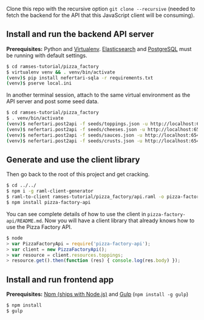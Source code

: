 Clone this repo with the recursive option `git clone --recursive` (needed to fetch the backend for the API that this JavaScript client will be consuming).


Install and run the backend API server
--------------------------------------

**Prerequisites:** Python and [Virtualenv](https://virtualenv.pypa.io/en/latest/installation.html). [Elasticsearch](https://www.elastic.co/guide/en/elasticsearch/guide/current/_installing_elasticsearch.html) and [PostgreSQL](http://www.postgresql.org/download/) must be running with default settings.

```sh
$ cd ramses-tutorial/pizza_factory
$ virtualenv venv && . venv/bin/activate
(venv)$ pip install nefertari-sqla -r requirements.txt
(venv)$ pserve local.ini
```

In another terminal session, attach to the same virtual environment as the API server and post some seed data.

```sh
$ cd ramses-tutorial/pizza_factory
$ . venv/bin/activate
(venv)$ nefertari.post2api -f seeds/toppings.json -u http://localhost:6543/api/toppings
(venv)$ nefertari.post2api -f seeds/cheeses.json -u http://localhost:6543/api/cheeses
(venv)$ nefertari.post2api -f seeds/sauces.json -u http://localhost:6543/api/sauces
(venv)$ nefertari.post2api -f seeds/crusts.json -u http://localhost:6543/api/crusts
```


Generate and use the client library
-----------------------------------

Then go back to the root of this project and get cracking.

```sh
$ cd ../../
$ npm i -g raml-client-generator
$ raml-to-client ramses-tutorial/pizza_factory/api.raml -o pizza-factory-api -l javascript
$ npm install pizza-factory-api
```

You can see complete details of how to use the client in `pizza-factory-api/README.md`. Now you will have a client library that already knows how to use the Pizza Factory API.

```js
$ node
> var PizzaFactoryApi = require('pizza-factory-api');
> var client = new PizzaFactoryApi();
> var resource = client.resources.toppings;
> resource.get().then(function (res) { console.log(res.body) });
```


Install and run frontend app
----------------------------

**Prerequisites:** [Npm (ships with Node.js)](https://github.com/joyent/node/wiki/installing-node.js-via-package-manager) and [Gulp](http://gulpjs.com/) (`npm install -g gulp`)

```sh
$ npm install
$ gulp
```
